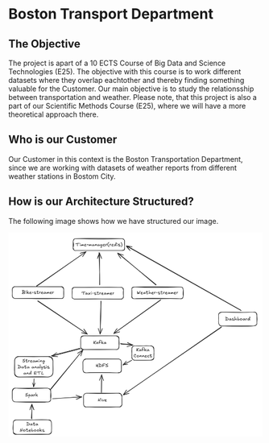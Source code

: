 <h1>Boston Transport Department</h1>
<h2>The Objective</h2>
<p>
The project is apart of a 10 ECTS Course of Big Data and Science Technologies (E25). 
The objective with this course is to work different datasets where they overlap eachtother and thereby finding something valuable for the Customer.
Our main objective is to study the relationsship between transportation and weather.
Please note, that this project is also a part of our Scientific Methods Course (E25), where we will have a more theoretical approach there.
</p>

<h2>Who is our Customer</h2>
<p>Our Customer in this context is the Boston Transportation Department, since we are working with datasets of weather reports from different weather stations in Bostom City.</p>

<h2>How is our Architecture Structured?</h2>
<p>The following image shows how we have structured our image.</p>
<img src="src/assets/BD_Architecture.png">
